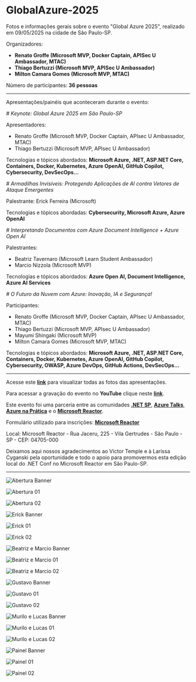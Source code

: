 # GlobalAzure-2025
Fotos e informações gerais sobre o evento "Global Azure 2025", realizado em 09/05/2025 na cidade de São Paulo-SP.

Organizadores:
- **Renato Groffe (Microsoft MVP, Docker Captain, APISec U Ambassador, MTAC)**
- **Thiago Bertuzzi (Microsoft MVP, APISec U Ambassador)**
- **Milton Camara Gomes (Microsoft MVP, MTAC)**

Número de participantes: **36 pessoas**

---

Apresentações/painéis que aconteceram durante o evento:

_# Keynote: Global Azure 2025 em São Paulo-SP_

Apresentadores:
- Renato Groffe (Microsoft MVP, Docker Captain, APIsec U Ambassador, MTAC)
- Thiago Bertuzzi (Microsoft MVP, APIsec U Ambassador)

Tecnologias e tópicos abordados: **Microsoft Azure, .NET, ASP.NET Core, Containers, Docker, Kubernetes, Azure OpenAI, GitHub Copilot, Cybersecurity, DevSecOps...**

_# Armadilhas Invisíveis: Protegendo Aplicações de AI contra Vetores de Ataque Emergentes_

Palestrante: Erick Ferreira (Microsoft)

Tecnologias e tópicos abordadas: **Cybersecurity, Microsoft Azure, Azure OpenAI**

_# Interpretando Documentos com Azure Document Intelligence + Azure Open AI_

Palestrantes:
- Beatriz Tavernaro (Microsoft Learn Student Ambassador)
- Marcio Nizzola (Microsoft MVP)

Tecnologias e tópicos abordados: **Azure Open AI, Document Intelligence, Azure AI Services**

_# O Futuro da Nuvem com Azure: Inovação, IA e Segurança!_

Participantes:
- Renato Groffe (Microsoft MVP, Docker Captain, APIsec U Ambassador, MTAC)
- Thiago Bertuzzi (Microsoft MVP, APIsec U Ambassador)
- Mayumi Shingaki (Microsoft MVP)
- Milton Camara Gomes (Microsoft MVP, MTAC)

Tecnologias e tópicos abordados: **Microsoft Azure, .NET, ASP.NET Core, Containers, Docker, Kubernetes, Azure OpenAI, GitHub Copilot, Cybersecurity, OWASP, Azure DevOps, GitHub Actions, DevSecOps...**

---

Acesse este [**link**](/img/) para visualizar todas as fotos das apresentações.

Para acessar a gravação do evento no **YouTube** clique neste [**link**](https://www.youtube.com/watch?v=17hknH1POTI).

Este evento foi uma parceria entre as comunidades [**.NET SP**](https://www.meetup.com/dotnet-Sao-Paulo/), [**Azure Talks**](https://www.meetup.com/azure-talks/), [**Azure na Prática**](https://www.youtube.com/azurenapratica) e o [**Microsoft Reactor**](https://www.meetup.com/Microsoft-Reactor-Sao-Paulo/).

Formulário utilizado para inscrições: [**Microsoft Reactor**](https://developer.microsoft.com/en-us/reactor/events/25575/)

Local: Microsoft Reactor - Rua Jaceru, 225 - Vila Gertrudes - São Paulo - SP - CEP: 04705-000

Deixamos aqui nossos agradecimentos ao Victor Temple e à Larissa Cyganski pela oportunidade e todo o apoio para promovermos esta edição local do .NET Conf no Microsoft Reactor em São Paulo-SP.

---

![Abertura Banner](img/banner-abertura.png)

![Abertura 01](img/abertura-01.jpg)

![Abertura 02](img/abertura-04.jpg)

![Erick Banner](img/banner-erick.png)

![Erick 01](img/erick-04.jpg)

![Erick 02](img/erick-05.jpg)

![Beatriz e Marcio Banner](img/banner-nizzola-bea.png)

![Beatriz e Marcio 01](img/beatriz-marcio-05.jpg)

![Beatriz e Marcio 02](img/beatriz-marcio-10.jpg)

![Gustavo Banner](img/banner-bigardi.png)

![Gustavo 01](img/gustavo-04.jpg)

![Gustavo 02](img/gustavo-05.jpg)

![Murilo e Lucas Banner](img/banner-murilo-lucas.png)

![Murilo e Lucas 01](img/murilo-lucas-02.jpg)

![Murilo e Lucas 02](img/murilo-lucas-04.jpg)

![Painel Banner](img/banner-painel.png)

![Painel 01](img/painel-01.jpg)

![Painel 02](img/painel-03.jpg)